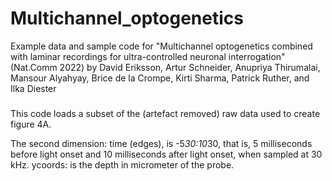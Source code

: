 # Multichannel_optogenetics

Example data and sample code for "Multichannel optogenetics combined with laminar recordings for ultra-controlled neuronal interrogation" (Nat.Comm 2022)
by David Eriksson, Artur Schneider, Anupriya Thirumalai, Mansour Alyahyay, Brice de la Crompe, Kirti Sharma, Patrick Ruther, and Ilka Diester

#####
This code loads a subset of the (artefact removed) raw data used to create figure 4A.

The second dimension: time (edges), is -5*30:10*30, that is, 5 milliseconds
before light onset and 10 milliseconds after light onset, when sampled at 30 kHz.
ycoords: is the depth in micrometer of the probe.
